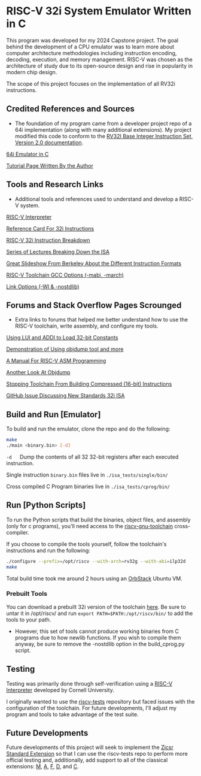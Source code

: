 # RISC-V 32i System Emulator Written in C

This program was developed for my 2024 Capstone project. The goal behind the development of a CPU emulator was to learn more about computer architecture methodologies including instruction encoding, decoding, execution, and memory management. RISC-V was chosen as the architecture of study due to its open-source design and rise in popularity in modern chip design. 

The scope of this project focuses on the implementation of all RV32i instructions. 

## Credited References and Sources
* The foundation of my program came from a developer project repo of a 64i implementation (along with many additional extensions). My project modified this code to conform to the [RV32I Base Integer Instruction Set,
Version 2.0 documentation](https://riscv.org/wp-content/uploads/2017/05/riscv-spec-v2.2.pdf). 

[64i Emulator in C](https://github.com/fmash16/riscv_emulator)

[Tutorial Page Written By the Author](https://fmash16.github.io/content/posts/riscv-emulator-in-c.html)

## Tools and Research Links
* Additional tools and references used to understand and develop a RISC-V system.

[RISC-V Interpreter](https://www.cs.cornell.edu/courses/cs3410/2019sp/riscv/interpreter/)

[Reference Card For 32i Instructions](https://www.cs.sfu.ca/~ashriram/Courses/CS295/assets/notebooks/RISCV/RISCV_CARD.pdf)

[RISC-V 32i Instruction Breakdown](https://msyksphinz-self.github.io/riscv-isadoc/html/rvi.html#slti)

[Series of Lectures Breaking Down the ISA](https://www.youtube.com/playlist?list=PL3by7evD3F53Dz2RiB47Ztp9l_piGVuus)

[Great Slideshow From Berkeley About the Different Instruction Formats](https://inst.eecs.berkeley.edu/~cs61c/resources/su18_lec/Lecture7.pdf)

[RISC-V Toolchain GCC Options (-mabi, -march)](https://gcc.gnu.org/onlinedocs/gcc/RISC-V-Options.html)

[Link Options (-Wl & -nostdlib)](https://gcc.gnu.org/onlinedocs/gcc-4.4.2/gcc/Link-Options.html)

## Forums and Stack Overflow Pages Scrounged 
* Extra links to forums that helped me better understand how to use the RISC-V toolchain, write assembly, and configure my tools.  

[Using LUI and ADDI to Load 32-bit Constants](https://stackoverflow.com/questions/50742420/risc-v-build-32-bit-constants-with-lui-and-addi)

[Demonstration of Using objdump tool and more](https://www.reddit.com/r/RISCV/comments/l91qzu/toolchain_compiler_question/)

[A Manual For RISC-V ASM Programming](https://shakti.org.in/docs/risc-v-asm-manual.pdf)

[Another Look At Objdump](https://forums.sifive.com/t/gcc-assembling-problem/1271/2)

[Stopping Toolchain From Building Compressed (16-bit) Instructions](https://stackoverflow.com/questions/70017352/how-can-i-disable-compress-when-using-riscv32-toolchain)

[GitHub Issue Discussing New Standards 32i ISA](https://github.com/riscv-collab/riscv-gnu-toolchain/issues/1052)

## Build and Run [Emulator]

To build and run the emulator, clone the repo and do the following:

```bash
make
./main <binary.bin> [-d]
```

```-d``` &emsp; Dump the contents of all 32 32-bit registers after each executed instruction.

Single instruction ```binary.bin``` files live in ```./isa_tests/single/bin/```

Cross compiled C Program binaries live in ```./isa_tests/cprog/bin/```

## Run [Python Scripts]

To run the Python scripts that build the binaries, object files, and assembly (only for c programs), you'll need access to the [riscv-gnu-toolchain](https://github.com/riscv-collab/riscv-gnu-toolchain) cross-compiler.

If you choose to compile the tools yourself, follow the toolchain's instructions and run the following:

```bash
./configure --prefix=/opt/riscv --with-arch=rv32g --with-abi=ilp32d
make
```

Total build time took me around 2 hours using an [OrbStack](https://orbstack.dev/) Ubuntu VM. 

### Prebuilt Tools

You can download a prebuilt 32i version of the toolchain [here](https://github.com/stnolting/riscv-gcc-prebuilt/releases/tag/rv32i-131023). Be sure to untar it in /opt/riscv/ and run ```export PATH=$PATH:/opt/riscv/bin/``` to add the tools to your path. 

- However, this set of tools cannot produce working binaries from C programs due to how newlib functions. If you wish to compile them anyway, be sure to remove the -nostdlib option in the build_cprog.py script. 

## Testing

Testing was primarily done through self-verification using a [RISC-V Interpreter](https://www.cs.cornell.edu/courses/cs3410/2019sp/riscv/interpreter/) developed by Cornell University. 

I originally wanted to use the [riscv-tests](https://github.com/riscv-software-src/riscv-tests) repository but faced issues with the configuration of the toolchain. For future developments, I'll adjust my program and tools to take advantage of the test suite. 

## Future Developments

Future developments of this project will seek to implement the [Zicsr Standard Extension](https://riscv.org/wp-content/uploads/2019/06/riscv-spec.pdf#chapter.9) so that I can use the riscv-tests repo to perform more official testing and, additionally, add support to all of the classical extensions: [M](https://riscv.org/wp-content/uploads/2019/06/riscv-spec.pdf#chapter.7), [A](https://riscv.org/wp-content/uploads/2019/06/riscv-spec.pdf#chapter.8), [F](https://riscv.org/wp-content/uploads/2019/06/riscv-spec.pdf#chapter.11), [D](https://riscv.org/wp-content/uploads/2019/06/riscv-spec.pdf#chapter.12), and [C](https://riscv.org/wp-content/uploads/2019/06/riscv-spec.pdf#chapter.16).
